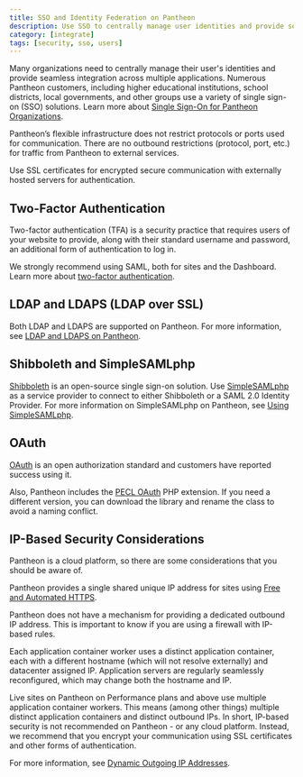 ```yaml
---
title: SSO and Identity Federation on Pantheon
description: Use SSO to centrally manage user identities and provide seamless integration across multiple applications.
category: [integrate]
tags: [security, sso, users]
---
```

Many organizations need to centrally manage their user's identities and provide seamless integration across multiple applications. Numerous Pantheon customers, including higher educational institutions, school districts, local governments, and other groups use a variety of single sign-on (SSO) solutions. Learn more about [Single Sign-On for Pantheon Organizations](/sso-organizations).

Pantheon’s flexible infrastructure does not restrict protocols or ports used for communication. There are no outbound restrictions (protocol, port, etc.) for traffic from Pantheon to external services.

Use SSL certificates for encrypted secure communication with externally hosted servers for authentication.

## Two-Factor Authentication
Two-factor authentication (TFA) is a security practice that requires users of your website to provide, along with their standard username and password, an additional form of authentication to log in.

We strongly recommend using SAML, both for sites and the Dashboard. Learn more about [two-factor authentication](/guides/two-factor-authentication).

## LDAP and LDAPS (LDAP over SSL)

Both LDAP and LDAPS are supported on Pantheon. For more information, see [LDAP and LDAPS on Pantheon](/ldap-and-ldaps).

## Shibboleth and SimpleSAMLphp

[Shibboleth](https://shibboleth.net/) is an open-source single sign-on solution. Use [SimpleSAMLphp](https://simplesamlphp.org/) as a service provider to connect to either Shibboleth or a SAML 2.0 Identity Provider. For more information on SimpleSAMLphp on Pantheon, see [Using SimpleSAMLphp](/shibboleth-sso).

## OAuth

[OAuth](https://oauth.net/) is an open authorization standard and customers have reported success using it.  

Also, Pantheon includes the [PECL OAuth](http://us.php.net/oauth) PHP extension. If you need a different version, you can download the library and rename the class to avoid a naming conflict.

## IP-Based Security Considerations

Pantheon is a cloud platform, so there are some considerations that you should be aware of.  

Pantheon provides a single shared unique IP address for sites using [Free and Automated HTTPS](/https).  

Pantheon does not have a mechanism for providing a dedicated outbound IP address. This is important to know if you are using a firewall with IP-based rules.  

Each application container worker uses a distinct application container, each with a different hostname (which will not resolve externally) and datacenter assigned IP. Application servers are regularly seamlessly reconfigured, which may change both the hostname and IP.  

Live sites on Pantheon on Performance plans and above use multiple application container workers. This means (among other things) multiple distinct application containers and distinct outbound IPs.  In short, IP-based security is not recommended on Pantheon - or any cloud platform. Instead, we recommend that you encrypt your communication using SSL certificates and other forms of authentication.

For more information, see [Dynamic Outgoing IP Addresses](/outgoing-ips).

